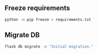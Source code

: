 ## Freeze requirements

```bash
python -m pip freeze > requirements.txt
```

## Migrate DB

```bash
flask db migrate -m "Initial migration."
```

